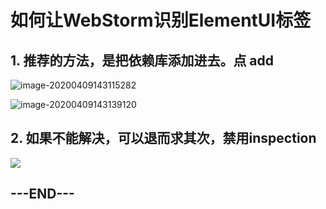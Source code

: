 # 如何让WebStorm识别ElementUI标签

## 1. 推荐的方法，是把依赖库添加进去。点 add

![image-20200409143115282](https://tva1.sinaimg.cn/large/00831rSTly1gdni3u19n7j310t0r9gp1.jpg)

![image-20200409143139120](https://tva1.sinaimg.cn/large/00831rSTly1gdni44o3ybj30jz0ug41y.jpg)

## 2. 如果不能解决，可以退而求其次，禁用inspection

![](https://segmentfault.com/img/bVDGV0?w=359&h=642)

## ---END---